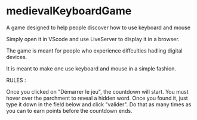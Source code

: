 # medievalKeyboardGame

A game designed to help people discover how to use keyboard and mouse

Simply open it in VScode and use LiveServer to display it in a browser.

The game is meant for people who experience diffculties hadling digital devices.

It is meant to make one use keyboard and mouse in a simple fashion.

RULES :

Once you clicked on "Démarrer le jeu", the countdown will start.
You must hover over the parchment to reveal a hidden word. 
Once you found it, just type it down in the field below and click "valider".
Do that as many times as you can to earn points before the countdown ends. 

